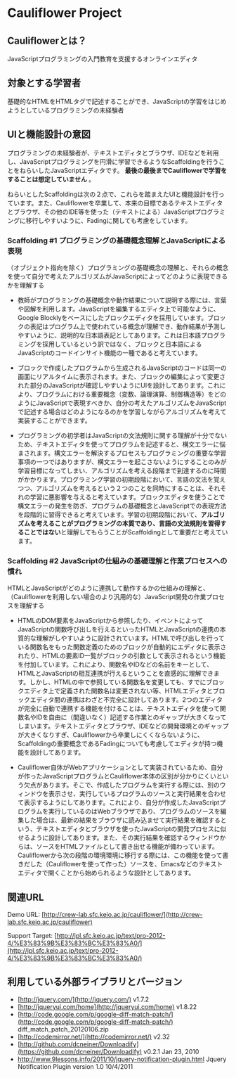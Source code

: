 Cauliflower Project
======================

Cauliflowerとは？
------

JavaScriptプログラミングの入門教育を支援するオンラインエディタ

対象とする学習者
------

基礎的なHTMLをHTMLタグで記述することができ、JavaScriptの学習をはじめようとしているプログラミングの未経験者

UIと機能設計の意図
------

プログラミングの未経験者が、テキストエディタとブラウザ、IDEなどを利用し、JavaScriptプログラミングを円滑に学習できるようなScaffoldingを行うことをねらいしたJavaScriptエディタです。 **最後の最後までCauliflowerで学習をすることは想定していません** 。

ねらいとしたScaffoldingは次の２点で、これらを踏まえたUIと機能設計を行っています。また、Cauliflowerを卒業して、本来の目標であるテキストエディタとブラウザ、その他のIDE等を使った（テキストによる）JavaScriptプログラミングに移行しやすいように、Fadingに関しても考慮をしています。

### Scaffolding #1 プログラミングの基礎概念理解とJavaScriptによる表現

 （オブジェクト指向を除く）プログラミングの基礎概念の理解と、それらの概念を使って自分で考えたアルゴリズムがJavaScriptによってどのように表現できるかを理解する

 - 教師がプログラミングの基礎概念や動作結果について説明する際には、言葉や図解を利用します。JavaScriptを編集するエディタ上で可能なように、Google Blocklyをベースにしたブロックエディタを採用しています。ブロックの表記はプログラム上で使われている概念が理解でき、動作結果が予測しやすいように、説明的な日本語表記としてあります。これは日本語プログラミングを採用しているという訳ではなく、ブロックと日本語によるJavaScriptのコードインサイト機能の一種であると考えています。

 - ブロックで作成したプログラムから生成されるJavaScriptのコードは同一の画面にリアルタイムに表示されます。また、ブロックの編集によって変更された部分のJavaScriptが確認しやすいようにUIを設計してあります。これにより、プログラムにおける重要概念（変数、論理演算、制御構造等）をどのようにJavaScriptで表現すべきか、自分の考えたアルゴリズムをJavaScriptで記述する場合はどのようになるのかを学習しながらアルゴリズムを考えて実装することができます。

 - プログラミングの初学者はJavaScriptの文法規則に関する理解が十分でないため、テキストエディタを使ってプログラムを記述すると、構文エラーに悩まされます。構文エラーを解決するプロセスもプログラミングの重要な学習事項の一つではありますが、構文エラーを起こさないようにすることのみが学習目標になってしまい、アルゴリズムを考える段階まで到達するのに時間がかかります。プログラミング学習の初期段階において、言語の文法を覚えつつ、アルゴリズムを考えるという２つのことを同時にすることは、それそれの学習に悪影響を与えると考えています。ブロックエディタを使うことで構文エラーの発生を防ぎ、プログラムの基礎概念とJavaScriptでの表現方法を段階的に習得できると考えています。学習の初期段階において、**アルゴリズムを考えることがプログラミングの本質であり、言語の文法規則を習得することではない**と理解してもらうことがScaffoldingとして重要だと考えています。

### Scaffolding #2 JavaScriptの仕組みの基礎理解と作業プロセスへの慣れ

HTMLとJavaScriptがどのように連携して動作するかの仕組みの理解と、（Cauliflowerを利用しない場合のより汎用的な）JavaScript開発の作業プロセスを理解する

 - HTMLのDOM要素をJavaScriptから参照したり、イベントによってJavaScriptの関数呼び出しを行えるといったHTMLとJavaScriptの連携の本質的な理解がしやすいように設計されています。HTMLで呼び出しを行っている関数名をもった関数定義のためのブロックが自動的にエディタに表示されたり、HTMLの要素ID一覧がブロックの引数として表示されるという機能を付加しています。これにより、関数名やIDなどの名前をキーとして、HTMLとJavaScriptの相互連携が行えるということを直感的に理解できます。しかし、HTMLの中で参照している関数名を変更しても、すでにブロックエディタ上で定義された関数名は変更されない等、HTMLエディタとブロックエディタ間の連携はわざと不完全に設計してあります。2つのエディタが完全に自動で連携する機能を付けることは、テキストエディタを使って関数名やIDを自由に（間違いなく）記述する作業とのギャップが大きくなってしまいます。テキストエディタとブラウザ、IDEなどの開発環境とのギャップが大きくなりすぎ、Cauliflowerから卒業しにくくならないように、Scaffoldingの重要概念であるFadingについても考慮してエディタが持つ機能を設計してあります。

 - Cauliflower自体がWebアプリケーションとして実装されているため、自分が作ったJavaScriptプログラムとCauliflower本体の区別が分かりにくいという欠点があります。そこで、作成したプログラムを実行する際には、別のウィンドウを表示させ、実行しているプログラムのソースと実行結果を合わせて表示するようにしてあります。これにより、自分が作成したJavaScriptプログラムを実行しているのはWebブラウザであり、プログラムのソースを編集した場合は、最新の結果をブラウザに読み込ませて実行結果を確認するという、テキストエディタとブラウザを使ったJavaScriptの開発プロセスに似せるように設計してあります。また、その実行結果を確認するウィンドウからは、ソースをHTMLファイルとして書き出せる機能が備わっています。Cauliflowerから次の段階の環境環境に移行する際には、この機能を使って書きだした（Cauliflowerを使って作った）ソースを、Emacsなどのテキストエディタで開くことから始められるような設計としてあります。

関連URL
------

Demo URL: [http://crew-lab.sfc.keio.ac.jp/cauliflower/](http://crew-lab.sfc.keio.ac.jp/cauliflower)

Support Target: [http://ipl.sfc.keio.ac.jp/text/pro-2012-4/%E3%83%9B%E3%83%BC%E3%83%A0/](http://ipl.sfc.keio.ac.jp/text/pro-2012-4/%E3%83%9B%E3%83%BC%E3%83%A0/) 

利用している外部ライブラリとバージョン
------

* [http://jquery.com/](http://jquery.com/) v1.7.2
* [http://jqueryui.com/home](http://jqueryui.com/home) v1.8.22
* [http://code.google.com/p/google-diff-match-patch/](http://code.google.com/p/google-diff-match-patch/) diff_match_patch_20120106.zip 
* [http://codemirror.net/](http://codemirror.net/) v2.32
* [http://github.com/dcneiner/Downloadify](https://github.com/dcneiner/Downloadify) v0.2.1 Jan 23, 2010
* http://www.9lessons.info/2011/10/jquery-notification-plugin.html Jquery Notification Plugin version 1.0 10/4/2011